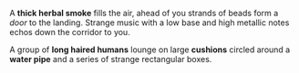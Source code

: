 A **thick herbal smoke** fills the air, ahead of you strands of beads form a *door* to the landing. Strange music with a low base and high metallic notes echos down the corridor to you.

A group of **long haired humans** lounge on large **cushions** circled around a **water pipe** and a series of strange rectangular boxes.